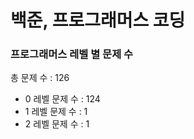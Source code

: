# 백준, 프로그래머스 코딩
### 프로그래머스 레벨 별 문제 수
총 문제 수 : 126
- 0 레벨 문제 수 : 124
- 1 레벨 문제 수 : 1
- 2 레벨 문제 수 : 1

